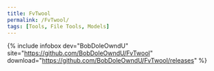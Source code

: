 ```yaml
---
title: FvTwool
permalink: /FvTwool/
tags: [Tools, File Tools, Models]
---
```


{% include infobox dev="BobDoleOwndU" site="https://github.com/BobDoleOwndU/FvTwool" download="https://github.com/BobDoleOwndU/FvTwool/releases" %}